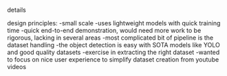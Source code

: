 details

design principles:
-small scale
-uses lightweight models with quick training time
-quick end-to-end demonstration, would need more work to be rigorous, lacking in several areas
-most complicated bit of pipeline is the dataset handling
-the object detection is easy with SOTA models like YOLO and good quality datasets
-exercise in extracting the right dataset
-wanted to focus on nice user experience to simplify dataset creation from youtube videos
